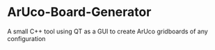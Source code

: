 # ArUco-Board-Generator
A small C++ tool using QT as a GUI to create ArUco  gridboards of any configuration
